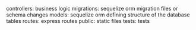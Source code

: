 controllers: business logic
migrations: sequelize orm migration files or schema changes
models: sequelize orm defining structure of the database tables
routes: express routes
public: static files
tests: tests


